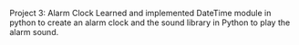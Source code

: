 Project 3: Alarm Clock
Learned and implemented DateTime module in python to create an alarm clock and the sound library in Python to play the alarm sound.
